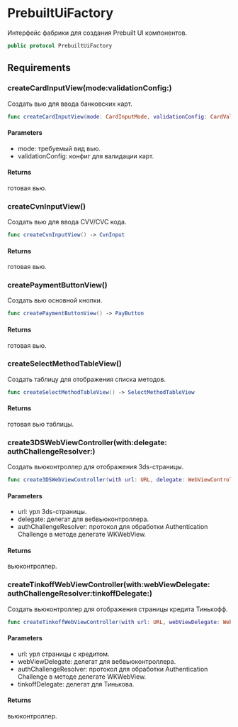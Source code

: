 # PrebuiltUiFactory

Интерфейс фабрики для создания Prebuilt UI компонентов.

``` swift
public protocol PrebuiltUiFactory 
```

## Requirements

### createCardInputView(mode:​validationConfig:​)

Создать вью для ввода банковских карт.

``` swift
func createCardInputView(mode: CardInputMode, validationConfig: CardValidationConfig) -> CardInput
```

#### Parameters

  - mode: требуемый вид вью.
  - validationConfig: конфиг для валидации карт.

#### Returns

готовая вью.

### createCvnInputView()

Создать вью для ввода CVV/CVC кода.

``` swift
func createCvnInputView() -> CvnInput
```

#### Returns

готовая вью.

### createPaymentButtonView()

Создать вью основной кнопки.

``` swift
func createPaymentButtonView() -> PayButton
```

#### Returns

готовая вью.

### createSelectMethodTableView()

Создать таблицу для отображения списка методов.

``` swift
func createSelectMethodTableView() -> SelectMethodTableView
```

#### Returns

готовая вью таблицы.

### create3DSWebViewController(with:​delegate:​authChallengeResolver:​)

Создать вьюконтроллер для отображения 3ds-страницы.

``` swift
func create3DSWebViewController(with url: URL, delegate: WebViewControllerDelegate, authChallengeResolver: WebViewControllerAuthChallengeResolver?) -> PaymentSDKWebViewController
```

#### Parameters

  - url: урл 3ds-страницы.
  - delegate: делегат для вебвьюконтроллера.
  - authChallengeResolver: протокол для обработки Authentication Challenge в методе делегате WKWebView.

#### Returns

вьюконтроллер.

### createTinkoffWebViewController(with:​webViewDelegate:​authChallengeResolver:​tinkoffDelegate:​)

Создать вьюконтроллер для отображения страницы кредита Тинькофф.

``` swift
func createTinkoffWebViewController(with url: URL, webViewDelegate: WebViewControllerDelegate, authChallengeResolver: WebViewControllerAuthChallengeResolver?, tinkoffDelegate: TinkoffSubmitFormDelegate) -> PaymentSDKWebViewController
```

#### Parameters

  - url: урл страницы с кредитом.
  - webViewDelegate: делегат для вебвьюконтроллера.
  - authChallengeResolver: протокол для обработки Authentication Challenge в методе делегате WKWebView.
  - tinkoffDelegate: делегат для Тинькова.

#### Returns

вьюконтроллер.
